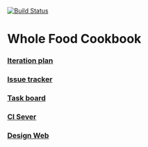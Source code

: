 [![Build Status](https://travis-ci.com/darmonlyone/WholeFoodBook.svg?branch=master)](https://travis-ci.com/darmonlyone/WholeFoodBook)
# Whole Food Cookbook

### [Iteration plan](https://app.asana.com/0/867060982847769/867060982847769)


### [Issue tracker](https://github.com/darmonlyone/WholeFoodBook)

### [Task board](https://app.asana.com/0/867060982847769/867060982847769)

### [CI Sever](https://travis-ci.com/darmonlyone/WholeFoodBook?utm_medium=notification&utm_source=email)

### [Design Web](https://xd.adobe.com/view/985eba2c-469d-450a-4a08-ef7d1c650c62-ee6f/)
